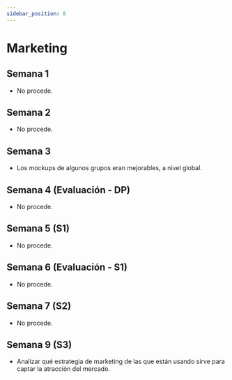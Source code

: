 ```yaml
---
sidebar_position: 8
---
```


# Marketing

## Semana 1

- No procede.

## Semana 2

- No procede.

## Semana 3

- Los mockups de algunos grupos eran mejorables, a nivel global.

## Semana 4 (Evaluación - DP)

- No procede.

## Semana 5 (S1)

- No procede.

## Semana 6 (Evaluación - S1)

- No procede.

## Semana 7 (S2)

- No procede.

## Semana 9 (S3) 

- Analizar qué estrategia de marketing de las que están usando sirve para captar la atracción del mercado.